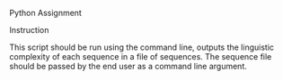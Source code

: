 Python Assignment

Instruction

This script should be run using the command line, outputs the linguistic complexity of each sequence in a file of sequences. 
The sequence file should be passed by the end user as a command line argument.
